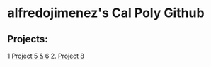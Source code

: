 # alfredojimenez's Cal Poly Github
## Projects:

1 [Project 5 & 6](https://github.com/alfredoj11/alfredojimenez/blob/main/Project%205%20and%206.pdf)
2. [Project 8](file:///C:/Users/19092/Downloads/Project%208%20model%20exploration.pdf)

